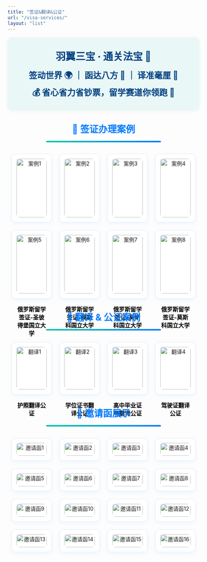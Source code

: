 ```yaml
---
title: "签证&翻译&公证"
url: "/visa-services/"
layout: "list"
---
```


<style>
/* 蓝绿现代风格统一样式 */
.section-title {
  font-size: 24px;
  font-weight: bold;
  margin: 30px 0 15px;
  color: #007bff;
  text-align: center;
}

.divider {
  height: 4px;
  background: linear-gradient(90deg, #00c9a7, #007bff);
  margin: 10px auto 30px;
  width: 60%;
  border-radius: 3px;
}

.hero-container {
  display: flex;
  flex-direction: column;
  align-items: center;
  text-align: center;
  background: #e9f7f6;
  padding: 30px 20px 20px;
  border-radius: 12px;
  margin-bottom: 30px;
  box-shadow: 0 2px 10px rgba(0,0,0,0.05);
}
.hero-title {
  font-size: 26px;
  font-weight: 800;
  color: #004080;
  margin-bottom: 10px;
}

.hero-subtitle div {
  font-size: 22px !important;
  font-weight: 800;
  color: #004080;
  margin: 5px 0;
}

/* 统一卡片容器 */
.case-container {
  display: grid;
  grid-template-columns: repeat(4, 1fr); /* 一行四列 */
  gap: 20px;
  margin: 30px auto;
  padding: 0 10px;
  max-width: 1200px;
}
.case-item {
  border: 1px solid #dceffb;
  border-radius: 10px;
  background: #ffffff;
  text-align: center;
  padding: 12px;
  box-shadow: 0 4px 12px rgba(0, 123, 255, 0.06);
  transition: transform 0.3s ease, box-shadow 0.3s ease;
}
.case-item:hover {
  transform: translateY(-6px);
  box-shadow: 0 8px 20px rgba(0, 123, 255, 0.15);
}
.case-item img {
  width: 100%;
  height: auto;
  border-radius: 8px;
  margin-bottom: 10px;
}
.case-item h3 {
  font-size: 15px;
  color: #000000;
  line-height: 1.4;
}
</style>

<div class="hero-container">
  <div class="hero-title">羽翼三宝 · 通关法宝 🧿</div>
  <div class="hero-subtitle">
    <div>签动世界 🌍 ｜ 函达八方 🐎 ｜ 译准毫厘 📖</div>
    <div>💰 省心省力省钞票，留学赛道你领跑 🏃</div>
  </div>
</div>

<!-- 签证模块 -->
<div class="section-title">📌 签证办理案例</div>
<div class="divider"></div>

<div class="case-container">
  <div class="case-item">
    <img src="/img/签证-1.jpg" alt="案例1">
    <h3>俄罗斯留学签证-圣彼得堡国立大学</h3>
  </div>

  <div class="case-item">
    <img src="/img/签证-2.jpg" alt="案例2">
     <h3>俄罗斯留学签证-俄罗斯国立师范大学</h3>
  </div>

  <div class="case-item">
    <img src="/img/签证-3.jpg" alt="案例3">
    <h3>俄罗斯商务旅游签证</h3>
  </div>

  <div class="case-item">
    <img src="/img/签证-4.jpg" alt="案例4">
    <h3>俄罗斯留学签证-圣彼得堡国立大学</h3>
  </div>

  <div class="case-item">
    <img src="/img/签证-5.jpg" alt="案例5">
    <h3>俄罗斯留学签证-圣彼得堡国立大学</h3>
  </div>

  <div class="case-item">
    <img src="/img/签证-6.jpg" alt="案例6">
    <h3>俄罗斯留学签证-莫斯科国立大学</h3>
  </div>

  <div class="case-item">
    <img src="/img/签证-7.jpg" alt="案例7">
    <h3>俄罗斯留学签证-莫斯科国立大学</h3>
  </div>

  <div class="case-item">
    <img src="/img/签证-8.jpg" alt="案例8">
    <h3>俄罗斯留学签证-莫斯科国立大学</h3>
  </div>
</div>

<!-- 翻译公证模块 -->
  <div class="section-title">📝 翻译 & 公证案例</div>
  <div class="divider"></div>
  <div class="case-container">
    <div class="case-item">
      <img src="/img/翻译-1.png" alt="翻译1">
      <h3>护照翻译公证</h3>
    </div>
    <div class="case-item">
      <img src="/img/翻译-2.png" alt="翻译2">
      <h3>学位证书翻译公证</h3>
    </div>
    <div class="case-item">
      <img src="/img/翻译-3.png" alt="翻译3">
      <h3>高中毕业证书翻译公证</h3>
    </div>
    <div class="case-item">
      <img src="/img/翻译-4.png" alt="翻译4">
      <h3>驾驶证翻译公证</h3>
    </div>
  </div>

<!-- 邀请函模块 -->
  <div class="section-title"> 📨  邀请函展示 </div>
  <div class="divider"></div>

  <div class="case-container">
    <div class="case-item">
      <img src="/img/邀请函-1.jpg" alt="邀请函1">
    </div>
    <div class="case-item">
      <img src="/img/邀请函-2.jpg" alt="邀请函2">
    </div>
    <div class="case-item">
      <img src="/img/邀请函-3.jpg" alt="邀请函3">
    </div>
    <div class="case-item">
      <img src="/img/邀请函-4.jpg" alt="邀请函4">
    </div>
    <div class="case-item">
      <img src="/img/邀请函-5.jpg" alt="邀请函5">
    </div>
    <div class="case-item">
      <img src="/img/邀请函-6.jpg" alt="邀请函6">
    </div>
    <div class="case-item">
      <img src="/img/邀请函-7.jpg" alt="邀请函7">
    </div>
    <div class="case-item">
      <img src="/img/邀请函-8.jpg" alt="邀请函8">
    </div>
    <div class="case-item">
      <img src="/img/邀请函-9.jpg" alt="邀请函9">
    </div>
    <div class="case-item">
      <img src="/img/邀请函-10.jpg" alt="邀请函10">
    </div>
    <div class="case-item">
      <img src="/img/邀请函-11.jpg" alt="邀请函11">
    </div>
    <div class="case-item">
      <img src="/img/邀请函-12.jpg" alt="邀请函12">
    </div>
    <div class="case-item">
      <img src="/img/邀请函-13.jpg" alt="邀请函13">
    </div>
    <div class="case-item">
      <img src="/img/邀请函-14.jpg" alt="邀请函14">
    </div>
    <div class="case-item">
      <img src="/img/邀请函-15.jpg" alt="邀请函15">
    </div>
    <div class="case-item">
      <img src="/img/邀请函-16.jpg" alt="邀请函16">
    </div>
  </div>
</div>